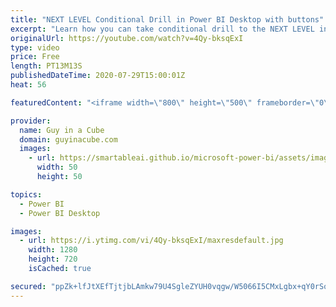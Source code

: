 ```yaml
---
title: "NEXT LEVEL Conditional Drill in Power BI Desktop with buttons"
excerpt: "Learn how you can take conditional drill to the NEXT LEVEL in Power BI Desktop with buttons. Patrick also shows how you can add in dynamic page navigation as well.  Download Sample: https://guyinacu.be/condrillsample  📢 Become a member: https://guyinacu.be/membership   *******************  Want to take"
originalUrl: https://youtube.com/watch?v=4Qy-bksqExI
type: video
price: Free
length: PT13M13S
publishedDateTime: 2020-07-29T15:00:01Z
heat: 56

featuredContent: "<iframe width=\"800\" height=\"500\" frameborder=\"0\" src=\"https://www.youtube.com/embed/4Qy-bksqExI\" allow=\"accelerometer; autoplay; encrypted-media; gyroscope; picture-in-picture\" allowfullscreen></iframe>"

provider:
  name: Guy in a Cube
  domain: guyinacube.com
  images:
    - url: https://smartableai.github.io/microsoft-power-bi/assets/images/organizations/guyinacube.com-50x50.jpg
      width: 50
      height: 50

topics:
  - Power BI
  - Power BI Desktop

images:
  - url: https://i.ytimg.com/vi/4Qy-bksqExI/maxresdefault.jpg
    width: 1280
    height: 720
    isCached: true

secured: "ppZk+lfJtXEfTjtjbLAmkw79U4SgleZYUH0vqgw/W5066I5CMxLgbx+qY0rSolI0fpa70pAoVmSVrlmXG0KOJ5mLYlDaxI538Bitkn59fBbVrOPis8AfHQnjOp6gFWmYvIwD0k64YyshhGX6XZBs2XEjdC8jf1q6P/1EHcCiaS/UWe8uuaTn6H+W/KNRUtCkHeYf8XOp+k9qf2g38koM6XaB+J3feGBVKNFBfDDdcXTP8dLiyX4S9JpjDiZcfFz79JcGpNQqH/dsT4v1qqRHQStiVfNTGyLSaIjtWtmaw4ReMqm1v7MQHLxH8eB0w7XLRfF4IJh94bjO6h2TcyJa23GSapAnw5sh9Fh7bONe6XMJs0pYmovgPdzdizyO5CF72KPF2lSSy5Ti1JhySCLFbOVSt62r/K5EA78B+c5T3Z4=;3k7tCfXZfVDwxAy4ma76rw=="
---
```


